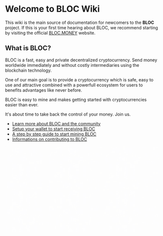 # **Welcome to BLOC Wiki**
This wiki is the main source of documentation for newcomers to the **BLOC** project. If this is your first time hearing about BLOC, we recommend starting by visiting the official [BLOC.MONEY](https://bloc.money) website.

## **What is BLOC?**
BLOC is a fast, easy and private decentralized cryptocurrency. Send money worldwide immediately and without costly intermediaries using the blockchain technology.

One of our main goal is to provide a cryptocurrency which is safe, easy to use and attractive combined with a powerfull ecosystem for users to benefits advantages like never before.

BLOC is easy to mine and makes getting started with cryptocurrencies easier than ever.

It's about time to take back the control of your money. Join us.

- [Learn more about BLOC and the community](about/Home.md)
- [Setup your wallet to start receiving BLOC](Getting-Started.md#setting-up-a-new-wallet)
- [A step by step guide to start mining BLOC](Getting-Started.md#start-mining)
- [Informations on contributing to BLOC](about/Contributing.md)

![BLOC GIF LOGO](images/BLOC-in-out_blue.gif)